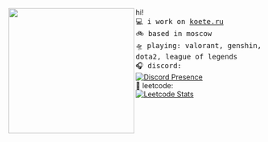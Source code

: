 
<a href="https://tenor.com/ru/view/anime-girl-dance-cute-kawaii-gif-17165331"><img align="left" width="250" src="http://media.tenor.com/dvql5CVGXGwAAAAi/anime-girl.gif"></a>  hi! <br><samp>
  💻 i work on [koete.ru](https://koete.ru)<br> 
  🚲 based in moscow <br>
  🛸 playing: valorant, genshin, dota2, league of legends  <br>
  🎧 discord:<br></samp>
[![Discord Presence](https://lanyard.cnrad.dev/api/284010976313868288?&bg=0D1117)](https://discord.com/users/284010976313868288)<br>
  🎲 leetcode:<br></samp>
[![Leetcode Stats](https://leetcard.jacoblin.cool/soraQ?theme=nord)](https://leetcode.com/soraQ)<br>
<br><br><br><br><br>
